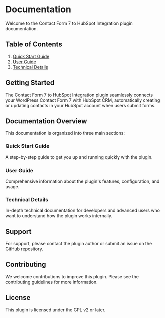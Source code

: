 # Documentation

Welcome to the Contact Form 7 to HubSpot Integration plugin documentation.

## Table of Contents

1. [Quick Start Guide](quick-start-guide.md)
2. [User Guide](README.md)
3. [Technical Details](technical-details.md)

## Getting Started

The Contact Form 7 to HubSpot Integration plugin seamlessly connects your WordPress Contact Form 7 with HubSpot CRM, automatically creating or updating contacts in your HubSpot account when users submit forms.

## Documentation Overview

This documentation is organized into three main sections:

### Quick Start Guide
A step-by-step guide to get you up and running quickly with the plugin.

### User Guide
Comprehensive information about the plugin's features, configuration, and usage.

### Technical Details
In-depth technical documentation for developers and advanced users who want to understand how the plugin works internally.

## Support

For support, please contact the plugin author or submit an issue on the GitHub repository.

## Contributing

We welcome contributions to improve this plugin. Please see the contributing guidelines for more information.

## License

This plugin is licensed under the GPL v2 or later.